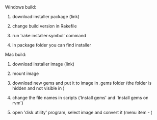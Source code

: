 Windows build:

1. download installer package (link)

2. change build version in Rakefile

3. run 'rake installer:symbol' command

4. in package folder you can find installer

Mac build:

1. download installer image (link)

2. mount image

3. download new gems and put it to image in .gems folder (the folder is hidden and not visible in )

4. change the file names in scripts ('Install gems' and 'Install gems on rvm')

5. open 'disk utility' program, select image and convert it (menu item - )